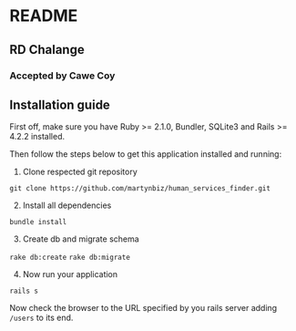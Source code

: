 # README

## RD Chalange

### Accepted by Cawe Coy

## Installation guide

First off, make sure you have Ruby >= 2.1.0, Bundler, SQLite3 and Rails >= 4.2.2 installed.

Then follow the steps below to get this application installed and running:

1. Clone respected git repository

```git clone https://github.com/martynbiz/human_services_finder.git```

2. Install all dependencies

```bundle install```

3. Create db and migrate schema

```rake db:create```
```rake db:migrate```

4. Now run your application

```rails s```

Now check the browser to the URL specified by you rails server adding `/users` to its end.